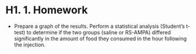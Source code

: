 # H1. 1. Homework

* Prepare a graph of the results.  Perform a statistical analysis \(Student’s t-test\) to determine if the two groups \(saline or RS-AMPA\) differed significantly in the amount of food they consumed in the hour following the injection.

